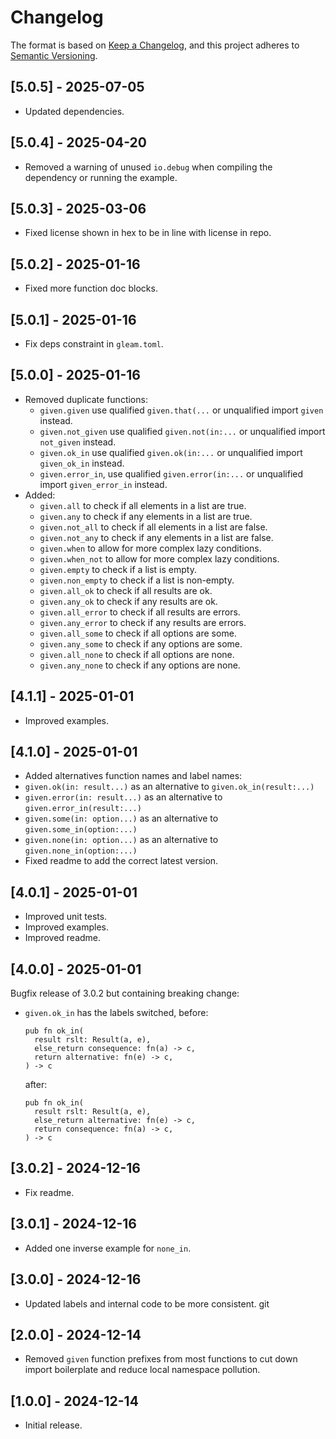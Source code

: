 # Changelog

The format is based on [Keep a Changelog](https://keepachangelog.com/en/1.1.0/), and this project adheres to
[Semantic Versioning](https://semver.org/spec/v2.0.0.html).

<!-- ## [Unreleased] -->

## [5.0.5] - 2025-07-05

- Updated dependencies.

## [5.0.4] - 2025-04-20

- Removed a warning of unused `io.debug` when compiling the dependency or running the example.

## [5.0.3] - 2025-03-06

- Fixed license shown in hex to be in line with license in repo.

## [5.0.2] - 2025-01-16

- Fixed more function doc blocks.

## [5.0.1] - 2025-01-16

- Fix deps constraint in `gleam.toml`.

## [5.0.0] - 2025-01-16

- Removed duplicate functions:
  - `given.given`
    use qualified `given.that(...` or
    unqualified import `given` instead.
  - `given.not_given`
    use qualified `given.not(in:...` or
    unqualified import `not_given` instead.
  - `given.ok_in`
    use qualified `given.ok(in:...` or
    unqualified import `given_ok_in` instead.
  - `given.error_in`,
    use qualified `given.error(in:...` or
    unqualified import `given_error_in` instead.
- Added:
  - `given.all` to check if all elements in a list are true.
  - `given.any` to check if any elements in a list are true.
  - `given.not_all` to check if all elements in a list are false.
  - `given.not_any` to check if any elements in a list are false.
  - `given.when` to allow for more complex lazy conditions.
  - `given.when_not` to allow for more complex lazy conditions.
  - `given.empty` to check if a list is empty.
  - `given.non_empty` to check if a list is non-empty.
  - `given.all_ok` to check if all results are ok.
  - `given.any_ok` to check if any results are ok.
  - `given.all_error` to check if all results are errors.
  - `given.any_error` to check if any results are errors.
  - `given.all_some` to check if all options are some.
  - `given.any_some` to check if any options are some.
  - `given.all_none` to check if all options are none.
  - `given.any_none` to check if any options are none.

## [4.1.1] - 2025-01-01

- Improved examples.

## [4.1.0] - 2025-01-01

- Added alternatives function names and label names:
 - `given.ok(in: result...)` as an alternative to `given.ok_in(result:...)`
 - `given.error(in: result...)` as an alternative to `given.error_in(result:...)`
 - `given.some(in: option...)` as an alternative to `given.some_in(option:...)`
 - `given.none(in: option...)` as an alternative to `given.none_in(option:...)`
- Fixed readme to add the correct latest version.

## [4.0.1] - 2025-01-01

- Improved unit tests.
- Improved examples.
- Improved readme.

## [4.0.0] - 2025-01-01

Bugfix release of 3.0.2 but containing breaking change:

- `given.ok_in` has the labels switched, before:

   ```gleam
   pub fn ok_in(
     result rslt: Result(a, e),
     else_return consequence: fn(a) -> c,
     return alternative: fn(e) -> c,
   ) -> c
   ```

   after:

   ```gleam
   pub fn ok_in(
     result rslt: Result(a, e),
     else_return alternative: fn(e) -> c,
     return consequence: fn(a) -> c,
   ) -> c
   ```

## [3.0.2] - 2024-12-16

- Fix readme.

## [3.0.1] - 2024-12-16

- Added one inverse example for `none_in`.

## [3.0.0] - 2024-12-16

- Updated labels and internal code to be more consistent.
git
## [2.0.0] - 2024-12-14

- Removed `given` function prefixes from most functions to cut down import
  boilerplate and reduce local namespace pollution.

## [1.0.0] - 2024-12-14

- Initial release.
